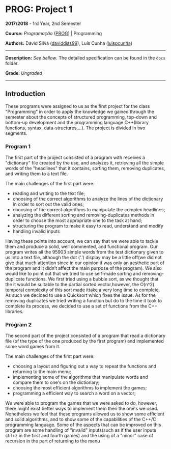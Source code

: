 # PROG: Project 1 

**2017/2018** - 1rd Year, 2nd Semester

**Course:** *Programação* ([PROG](https://sigarra.up.pt/feup/en/UCURR_GERAL.FICHA_UC_VIEW?pv_ocorrencia_id=399883)) | Programming

**Authors:** David Silva ([daviddias99](https://github.com/daviddias99)), Luís Cunha ([luispcunha](https://github.com/luispcunha))

---
**Description:** *See bellow*. The detailed specification can be found in the `docs` folder.

**Grade**: *Ungraded*

---

## Introduction

These programs were assigned to us as the first project for the class "Programming" in order to apply the knowledge we gained through the semester about the concepts of structured programming, top-down and bottom-up development and the programming language C++(library functions, syntax, data-structures,...).
The project is divided in two segments.

### Program 1

The first part of the project consisted of a program with receives a "dictionary" file created by the use, and analyzes it, retrieving all the simple words of the "headlines" that it contains, sorting them, removing duplicates, and writing them to a text file.

The main challenges of the first part were:
- reading and writing to the text file;
- choosing of the correct algorithms to analyze the lines of the dictionary in order to sort out the valid ones;
- choosing of the correct algorithms to manipulate the complex headlines;
- analyzing the different sorting and removing-duplicates methods in order to choose the most appropriate one 
to the task at hand;
- structuring the program to make it easy to read, understand and modify 
- handling invalid inputs

Having these points into account, we can say that we were able to tackle them and produce a solid, well commented, and functional program. Our program writes all the 95903 simple words from the test dictionary given to us into a text file, although the dot (‘.’) display may be a little off(we did not give that much attention since in our opinion it was only an  aesthetic part of the program and it didn’t affect the main purpose of the program). We also would like to point out that  we tried to use self-made sorting and removing-duplicate functions. We first tried using a bubble sort, as we thought that  the it would be suitable to the partial sorted vector,however, the O(n^2) temporal complexity of this sort made ittake a very long time to complete. As such we decided to use a Quicksort which fixes the issue. As for the removing duplicates we tried writing a function but do to the time it took to complete its process, we decided to use a set of functions from the C++ libraries.

### Program 2

The second part of the project consisted of a program that read a dictionary file (of the type of the one
produced by the first program) and implemented some word games from it.

The main challenges of the first part were:
- choosing a layout and figuring out a way to repeat the functions and returning to the main menu;
- implementing some of the algorithms that manipulate words and compare them to one's on the dictionary;
- choosing the most efficient algorithms to implement the games;
- programming a efficient way to search a word on a vector;


We were able to program the games that we were asked to do, however, there might exist better ways to implement them then the one's we used. Nonetheless we feel that these programs allowed us to show some efficient and solid algorithms, and to show some of the capabilities of the C++/C programming language. Some of the aspects that can be improved on this program are some handling of "invalid" inputs(such as if the user inputs ctrl+z in the first and fourth games) and the using of a  "minor" case of recursion in the part of returning to the menu
